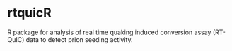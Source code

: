 # rtquicR
R package for analysis of real time quaking induced conversion assay (RT-QuIC) data to detect prion seeding activity.
